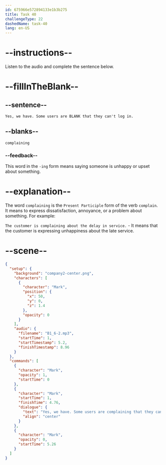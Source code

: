 ```yaml
---
id: 675966e572894133e1b3b275
title: Task 40
challengeType: 22
dashedName: task-40
lang: en-US
---
```


<!-- (audio) Mark: Yes, we have. Some users are complaining that they can't log in. -->

# --instructions--

Listen to the audio and complete the sentence below.

# --fillInTheBlank--

## --sentence--

`Yes, we have. Some users are BLANK that they can't log in.`

## --blanks--

`complaining`

### --feedback--

This word in the `-ing` form means saying someone is unhappy or upset about something.

# --explanation--

The word `complaining` is the `Present Participle` form of the verb `complain`. It means to express dissatisfaction, annoyance, or a problem about something. For example:

`The customer is complaining about the delay in service.` - It means that the customer is expressing unhappiness about the late service.

# --scene--

```json
{
  "setup": {
    "background": "company2-center.png",
    "characters": [
      {
        "character": "Mark",
        "position": {
          "x": 50,
          "y": 0,
          "z": 1.4
        },
        "opacity": 0
      }
    ],
    "audio": {
      "filename": "B1_6-2.mp3",
      "startTime": 1,
      "startTimestamp": 5.2,
      "finishTimestamp": 8.96
    }
  },
  "commands": [
    {
      "character": "Mark",
      "opacity": 1,
      "startTime": 0
    },
    {
      "character": "Mark",
      "startTime": 1,
      "finishTime": 4.76,
      "dialogue": {
        "text": "Yes, we have. Some users are complaining that they can't log in.",
        "align": "center"
      }
    },
    {
      "character": "Mark",
      "opacity": 0,
      "startTime": 5.26
    }
  ]
}
```
